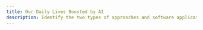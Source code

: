 ```yaml
---
title: Our Daily Lives Boosted by AI
description: Identify the two types of approaches and software applications of AI
---
```

